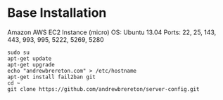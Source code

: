 Base Installation
=================

Amazon AWS EC2 Instance (micro)
OS: Ubuntu 13.04
Ports: 22, 25, 143, 443, 993, 995, 5222, 5269, 5280

    sudo su
    apt-get update
    apt-get upgrade
    echo "andrewbrereton.com" > /etc/hostname
    apt-get install fail2ban git
    cd ~
    git clone https://github.com/andrewbrereton/server-config.git
